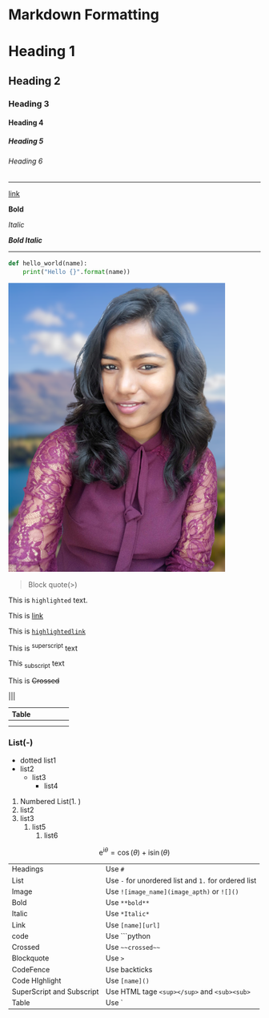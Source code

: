 # Markdown Formatting

# Heading 1

## Heading 2

### Heading 3

#### Heading 4

##### Heading 5

###### Heading 6

 



---

[link](https://link.com)

**Bold**

*Italic*

***Bold Italic***

---

```python
def hello_world(name):
    print("Hello {}".format(name))    
```

![](assets/profile_pic_1.png)





> Block quote(>)

This is `highlighted` text.

This is [link]()

This is [`highlightedlink`]()



This is <sup>superscript</sup> text

This <sub>subscript</sub> text

This is ~~Crossed~~



||| 

| Table |      |      |      |      |      |
| ----- | ---: | ---- | ---- | ---- | ---- |
|       |      |      |      |      |      |
|       |      |      |      |      |      |





### List(-)

- dotted list1
- list2
  - list3
    - list4



1. Numbered List(1. )
2. list2
3. list3
   1. list5
      1. list6

$$
\mathrm{e}^{\mathrm{i}\theta} = \cos(\theta) + \mathrm{i}\sin(\theta)
$$









|                           |                                                      |
| ------------------------- | ---------------------------------------------------- |
| Headings                  | Use `#`                                              |
| List                      | Use `-` for unordered list and `1.` for ordered list |
| Image                     | Use `![image_name](image_apth)` or `![]()`           |
| Bold                      | Use `**bold**`                                       |
| Italic                    | Use `*Italic*`                                       |
| Link                      | Use `[name][url]`                                    |
| code                      | Use  ```python                                       |
| Crossed                   | Use  `~~crossed~~`                                   |
| Blockquote                | Use `>`                                              |
| CodeFence                 | Use  backticks                                       |
| Code HIghlight            | Use `[name]()`                                       |
| SuperScript and Subscript | Use HTML tage `<sup></sup>` and `<sub><sub>`         |
| Table                     | Use `| | |`                                          |















